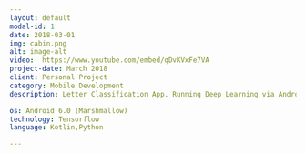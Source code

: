```yaml
---
layout: default
modal-id: 1
date: 2018-03-01
img: cabin.png
alt: image-alt
video:  https://www.youtube.com/embed/qDvKVxFe7VA
project-date: March 2018
client: Personal Project
category: Mobile Development
description: Letter Classification App. Running Deep Learning via Android Mobile. The app are able to classify A,B,C until J (10 letters). Model are trained accordingly with dataset consist of label. Model with training weights are saved. 

os: Android 6.0 (Marshmallow)
technology: Tensorflow
language: Kotlin,Python

---
```

